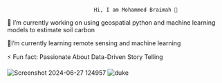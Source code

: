                                 Hi, I am Mohammed Braimah 👋


🔭 I’m currently working on using geospatial python and machine learning models to estimate soil carbon

🌱I’m currently learning remote sensing and machine learning

⚡ Fun fact: Passionate About Data-Driven Story Telling

![Screenshot 2024-06-27 124957](https://github.com/braimahm/braimahm/assets/52035307/f1600ada-516b-4484-b64a-249e706d4cc6)
![duke](https://github.com/user-attachments/assets/935de37f-955a-4fd5-a6af-e9ac32cec021)
